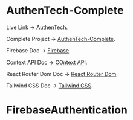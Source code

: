 # AuthenTech-Complete

Live Link -> [AuthenTech](https://authentech-9cd3a.web.app/).

Complete Project -> [AuthenTech-Complete](https://github.com/shakilahmedatik/authentech-complete).

Firebase Doc -> [Firebase](https://firebase.google.com/docs/web/).

Context API Doc -> [COntext API](https://reactjs.org/docs/context.html).

React Router Dom Doc -> [React Router Dom](https://reactrouter.com/en/main).

Tailwind CSS Doc -> [Tailwind CSS](https://tailwindcss.com/docs/installation).


# FirebaseAuthentication
